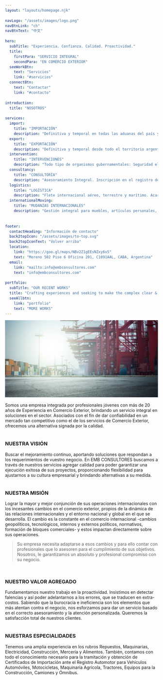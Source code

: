 ```yaml
---
layout: "layouts/homepage.njk"

navLogo: "/assets/images/logo.png"
navBtnLink: "ch"
navBtnText: "中文"

hero:
  subTitle: "Experiencia. Confianza. Calidad. Proactividad."
  title:
    firstPara: "SERVICIO INTEGRAL"
    secondPara: "EN COMERCIO EXTERIOR"
  seeWorkBtn:
    text: "Servicios"
    link: "#servicios"
  connectBtn: 
    text: "Contactar"
    link: "#contacto"

introduction:
  title: "NOSOTROS"

services: 
  import:
    title: "IMPORTACIÓN"
    description: "Definitiva y temporal en todas las aduanas del país y zonas francas. Destinaciones particulares. Ferias. Bienes de Capital, nuevos y usados."
  export:
    title: "EXPORTACIÓN"
    description: "Definitiva y temporal desde todo el territorio argentino. Gestión y seguimientos de Reintegros. Certificados de origen y demás tramitaciones."
  intervention: 
    title: "INTERVENCIONES"
    description: "Todo tipo de organismos gubernamentales: Seguridad eléctrica, INAL, SENASA, ANMAT, Registro Automotor, Cultura, Flora y Fauna, INTI, etc."
  consultancy:
    title: "CONSULTORÍA"
    description: "Asesoramiento Integral. Inscripción en el registro de importadores/exportadores, regímenes especiales y grandes proyectos de inversión. Regimen automotriz."
  logistics:
    title: "LOGÍSTICA"
    description: "Flete internacional aéreo, terrestre y marítimo. Acarreo interno. Desconsolidación, traslados y guarda en depósitos privados. Custodias."
  internationalMoving:
    title: "MUDANZAS INTERNACIONALES"
    description: "Gestión integral para muebles, artículos personales, bienes y vehículos particulares. Inscripción y gestión en Registro Automotor."


footer:
  contactHeading: "Información de contacto"
  back2topIcon: "/assets/images/to-top.svg"
  back2topIconText: "Volver arriba"
  location:
    link: "https://goo.gl/maps/NBv2Z1gEEsNZxy6v5"
    text: "Moreno 502 Piso 6 Oficina 201, C1091AAL, CABA, Argentina"
  email:
    link: "mailto:info@embconsultores.com"
    text: "info@embconsultores.com"

portfolio:
  subTitle: "OUR RECENT WORKS"
  title: "Crafting experiences and seeking to make the complex clear & beautiful."
  seeAllbtn:
    link: "portfolio"
    text: "MORE WORKS"
---
```


![](/assets/images/blog/xcamion.jpeg)

Somos una empresa integrada por profesionales jóvenes con más de 20 años de Experiencia en Comercio Exterior, brindando un servicio integral en soluciones en el sector. Asociados con el fin de dar confiabilidad en un mercado tan competitivo como el de los servicios de Comercio Exterior, ofrecemos una alternativa signada por la calidad.  
<br/>

### NUESTRA VISIÓN

Buscar el mejoramiento continuo, aportando soluciones que respondan a los requerimientos de vuestro negocio. En EMB CONSULTORES buscamos a través de nuestros servicios agregar calidad para poder garantizar una ejecución exitosa de sus proyectos, proporcionando flexibilidad para ajustarnos a su cultura empresarial y brindando alternativas a su medida.  
<br/>

### NUESTRA MISIÓN

Lograr la mayor y mejor conjunción de sus operaciones internacionales con los incesantes cambios en el comercio exterior, propios de la dinámica de las relaciones internacionales y el entorno nacional y global en el que se desarrolla. El cambio es la constante en el comercio internacional -cambios geopolíticos, tecnológicos, internos y externos políticos, normativos, formación de bloques comerciales- y estos impactan directamente sobre sus operaciones.

> Su empresa necesita adaptarse a esos cambios y para ello contar con profesionales que lo asesoren para el cumplimiento de sus objetivos. Nosotros, le garantizamos un absoluto y profesional compromiso con su negocio.  
<br/>

### NUESTRO VALOR AGREGADO

Fundamentamos nuestro trabajo en la proactividad. Insistimos en detectar falencias y así poder adelantarnos a los errores, que se traducen en extra-costos. Sabiendo que la burocracia e ineficiencia son los elementos que más atentan contra el negocio, nos esforzamos para dar un servicio basado en el correcto asesoramiento y la atención personalizada. Queremos la satisfacción total de nuestros clientes.  
<br/>

### NUESTRAS ESPECIALIDADES

Tenemos una amplia experiencia en los rubros Repuestos, Maquinarias, Electricidad, Construcción, Mercería y Alimentos. También, contamos con todo el conocimiento necesario para la tramitación y obtención de Certificados de Importación ante el Registro Automotor para Vehículos Automóviles, Motocicletas, Maquinaria Agrícola, Tractores, Equipos para la Construcción, Camiones y Ómnibus.

